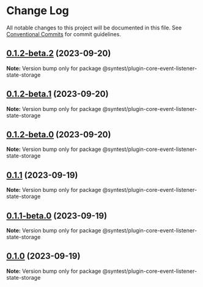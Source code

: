 # Change Log

All notable changes to this project will be documented in this file.
See [Conventional Commits](https://conventionalcommits.org) for commit guidelines.

## [0.1.2-beta.2](https://github.com/syntest-framework/syntest-core/compare/@syntest/plugin-core-event-listener-state-storage@0.1.2-beta.1...@syntest/plugin-core-event-listener-state-storage@0.1.2-beta.2) (2023-09-20)

**Note:** Version bump only for package @syntest/plugin-core-event-listener-state-storage

## [0.1.2-beta.1](https://github.com/syntest-framework/syntest-core/compare/@syntest/plugin-core-event-listener-state-storage@0.1.2-beta.0...@syntest/plugin-core-event-listener-state-storage@0.1.2-beta.1) (2023-09-20)

**Note:** Version bump only for package @syntest/plugin-core-event-listener-state-storage

## [0.1.2-beta.0](https://github.com/syntest-framework/syntest-core/compare/@syntest/plugin-core-event-listener-state-storage@0.1.1...@syntest/plugin-core-event-listener-state-storage@0.1.2-beta.0) (2023-09-20)

**Note:** Version bump only for package @syntest/plugin-core-event-listener-state-storage

## [0.1.1](https://github.com/syntest-framework/syntest-core/compare/@syntest/plugin-core-event-listener-state-storage@0.1.1-beta.0...@syntest/plugin-core-event-listener-state-storage@0.1.1) (2023-09-19)

**Note:** Version bump only for package @syntest/plugin-core-event-listener-state-storage

## [0.1.1-beta.0](https://github.com/syntest-framework/syntest-core/compare/@syntest/plugin-core-event-listener-state-storage@0.1.0-beta.3...@syntest/plugin-core-event-listener-state-storage@0.1.1-beta.0) (2023-09-19)

**Note:** Version bump only for package @syntest/plugin-core-event-listener-state-storage

## [0.1.0](https://github.com/syntest-framework/syntest-core/compare/@syntest/plugin-core-event-listener-state-storage@0.1.0-beta.3...@syntest/plugin-core-event-listener-state-storage@0.1.0) (2023-09-19)

**Note:** Version bump only for package @syntest/plugin-core-event-listener-state-storage
